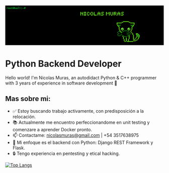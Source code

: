 ![alt text](https://github.com/NicolasMuras/NicolasMuras/blob/main/GitHub_Banner_v2.bmp?raw=true)

<h1>Python Backend Developer</h1>

Hello world! I'm Nicolas Muras, an autodidact Python & C++ programmer with 3 years of experience in software development 🌝

<h2>Mas sobre mi:</h2>

<ul>
<li><g-emoji class="g-emoji" alias="white_check_mark" fallback-src="https://github.githubassets.com/images/icons/emoji/unicode/2705.png">✅</g-emoji> Estoy buscando trabajo activamente, con predisposición a la relocación.</li>
<li><g-emoji class="g-emoji" alias="books" fallback-src="https://github.githubassets.com/images/icons/emoji/unicode/1f4da.png">📚</g-emoji> Actualmente me encuentro perfeccionandome en unit testing y comenzare a aprender Docker pronto.</li>
<li><g-emoji class="g-emoji" alias="mailbox" fallback-src="https://github.githubassets.com/images/icons/emoji/unicode/1f4eb.png">📫</g-emoji> Contactame: <a href="mailto:nicolasmuras@gmail.com">nicolasmuras@gmail.com</a> | +54 3517638975</li>
<li><g-emoji class="g-emoji" alias="blue_heart" fallback-src="https://github.githubassets.com/images/icons/emoji/unicode/1f499.png">💙</g-emoji> Mi enfoque es el backend con Python: Django REST Framework y Flask.</li>
<li>🔒</g-emoji> Tengo experiencia en pentesting y etical hacking.</li>
</ul>

[![Top Langs](https://github-readme-stats.vercel.app/api/top-langs/?username=NicolasMuras&layout=compact&theme=dark)](https://github.com/anuraghazra/github-readme-stats)
